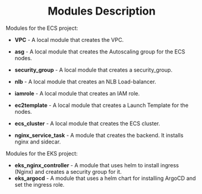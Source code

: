 <div align="center">

# **Modules Description**

</div>

Modules for the ECS project:

- **VPC** - A local module that creates the VPC.
- **asg** -  A local module that creates the Autoscaling group for the ECS nodes.
-  **security_group** -  A local module that creates a security_group.
-  **nlb** - A local module that creates an NLB Load-balancer.
-  **iamrole** - A local module that creates an IAM role.
-  **ec2template** - A local module that creates a Launch Template for the nodes.
-  **ecs_cluster** - A local module that creates the ECS cluster.

- **nginx_service_task** - A module that creates the backend. 
It installs nginx and sidecar.

Modules for the EKS project:

- **eks_nginx_controller** - A module that uses helm to install ingress (Nginx) and creates a security group for it.
- **eks_argocd** - A module that uses a helm chart for installing ArgoCD and set the ingress role.
